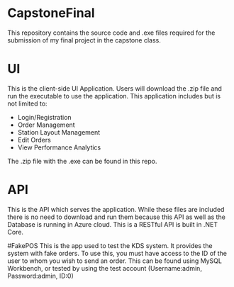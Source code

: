 # CapstoneFinal
This repository contains the source code and .exe files required for the submission of my final project in the capstone class.

# UI
This is the client-side UI Application. Users will download the .zip file and run the executable to use the application. This application includes but is not limited to:
* Login/Registration
* Order Management
* Station Layout Management
* Edit Orders
* View Performance Analytics

The .zip file with the .exe can be found in this repo.

# API
This is the API which serves the application. While these files are included there is no need to download and run them because this API as well as the Database is running in Azure cloud. This is a RESTful API is built in .NET Core.

#FakePOS
This is the app used to test the KDS system. It provides the system with fake orders. To use this, you must have access to the ID of the user to whom you wish to send an order. This can be found using MySQL Workbench, or tested by using the test account (Username:admin, Password:admin, ID:0)
